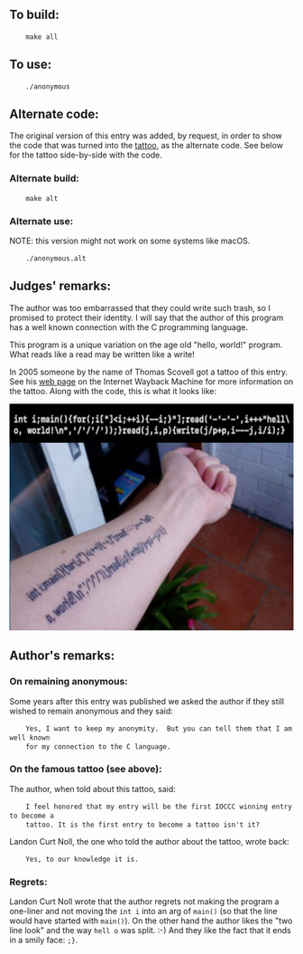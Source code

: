 ## To build:

``` <!---sh-->
    make all
```


## To use:

``` <!---sh-->
    ./anonymous
```


## Alternate code:

The original version of this entry was added, by request,
in order to show the code that was turned into the
[tattoo](https://web.archive.org/web/20070120220721/https://thomasscovell.com/tattoo.php),
as the alternate code. See below for the tattoo side-by-side with the code.


### Alternate build:

``` <!---sh-->
    make alt
```


### Alternate use:

NOTE: this version might not work on some systems like macOS.

``` <!---sh-->
    ./anonymous.alt
```


## Judges' remarks:

The author was too embarrassed that they could write such trash, so I
promised to protect their identity.  I will say that the author of this
program has a well known connection with the C programming language.

This program is a unique variation on the age old "hello, world!" program.  What
reads like a read may be written like a write!

In 2005 someone by the name of Thomas Scovell got a tattoo of this entry. See
his [web
page](https://web.archive.org/web/20070120220721/https://thomasscovell.com/tattoo.php)
on the Internet Wayback Machine for more information on the tattoo. Along with
the code, this is what it looks like:

<img src="1984-anonymous-tattoo.jpg"
 alt="image of a tattoo of the 1984 anonymous C code"
 width=600 height=401>


## Author's remarks:

### On remaining anonymous:

Some years after this entry was published we asked the author if they still
wished to remain anonymous and they said:

```
    Yes, I want to keep my anonymity.  But you can tell them that I am well known
    for my connection to the C language.
```


### On the famous tattoo (see above):

The author, when told about this tattoo, said:

```
    I feel honored that my entry will be the first IOCCC winning entry to become a
    tattoo. It is the first entry to become a tattoo isn't it?
```

Landon Curt Noll, the one who told the author about the tattoo, wrote back:

```
    Yes, to our knowledge it is.
```


### Regrets:

Landon Curt Noll wrote that the author regrets not making the program a
one-liner and not moving the `int i` into an arg of `main()` (so that the line
would have started with `main()`). On the other hand the author likes the "two
line look" and the way `hell o` was split. :-) And they like the fact that it
ends in a smily face: `;}`.

<!--

    Copyright © 1984-2024 by Landon Curt Noll. All Rights Reserved.

    You are free to share and adapt this file under the terms of this license:

	Creative Commons Attribution-ShareAlike 4.0 International (CC BY-SA 4.0)

    For more information, see:

	https://creativecommons.org/licenses/by-sa/4.0/

-->
